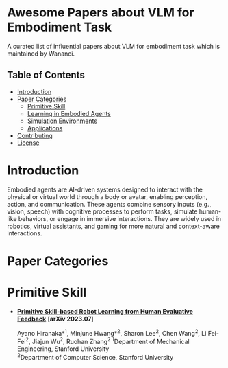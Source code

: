 # Awesome Papers about VLM for Embodiment Task

A curated list of influential papers about VLM for embodiment task which is maintained by Wananci. 

## Table of Contents
- [Introduction](#introduction)
- [Paper Categories](#paper-categories)
  - [Primitive Skill](#primitive-skill)
  - [Learning in Embodied Agents](#learning-in-embodied-agents)
  - [Simulation Environments](#simulation-environments)
  - [Applications](#applications)
- [Contributing](#contributing)
- [License](#license)

# Introduction

Embodied agents are AI-driven systems designed to interact with the physical or virtual world through a body or avatar, enabling perception, action, and communication. These agents combine sensory inputs (e.g., vision, speech) with cognitive processes to perform tasks, simulate human-like behaviors, or engage in immersive interactions. They are widely used in robotics, virtual assistants, and gaming for more natural and context-aware interactions.

# Paper Categories
# Primitive Skill
- [**Primitive Skill-based Robot Learning from Human Evaluative Feedback**](http://arxiv.org/abs/2307.15801) [**arXiv 2023.07**] 

  Ayano Hiranaka*<sup>1</sup>, Minjune Hwang*<sup>2</sup>, Sharon Lee<sup>2</sup>, Chen Wang<sup>2</sup>, Li Fei-Fei<sup>2</sup>, Jiajun Wu<sup>2</sup>, Ruohan Zhang<sup>2</sup> 
  <sup>1</sup>Department of Mechanical Engineering, Stanford University  
  <sup>2</sup>Department of Computer Science, Stanford University
